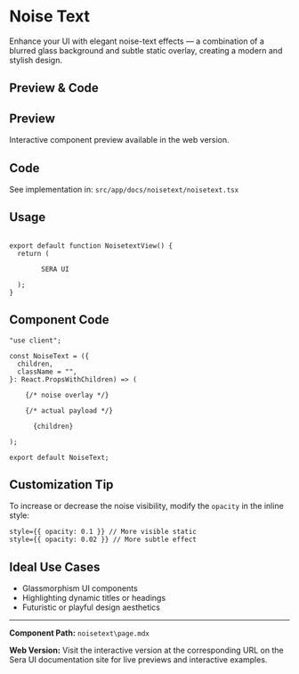 # Noise Text

Enhance your UI with elegant noise-text effects — a combination of a blurred glass background and subtle static overlay, creating a modern and stylish design.

## Preview & Code

## Preview

Interactive component preview available in the web version.

## Code

See implementation in: `src/app/docs/noisetext/noisetext.tsx`

## Usage

```tsx

export default function NoisetextView() {
  return (

        SERA UI

  );
}
```

## Component Code

```tsx
"use client";

const NoiseText = ({
  children,
  className = "",
}: React.PropsWithChildren) => (
  
    {/* noise overlay */}

    {/* actual payload */}
    
      {children}

);

export default NoiseText;
```

## Customization Tip

To increase or decrease the noise visibility, modify the `opacity` in the inline style:

```tsx
style={{ opacity: 0.1 }} // More visible static
style={{ opacity: 0.02 }} // More subtle effect
```

## Ideal Use Cases

- Glassmorphism UI components
- Highlighting dynamic titles or headings
- Futuristic or playful design aesthetics

---

**Component Path:** `noisetext\page.mdx`

**Web Version:** Visit the interactive version at the corresponding URL on the Sera UI documentation site for live previews and interactive examples.
